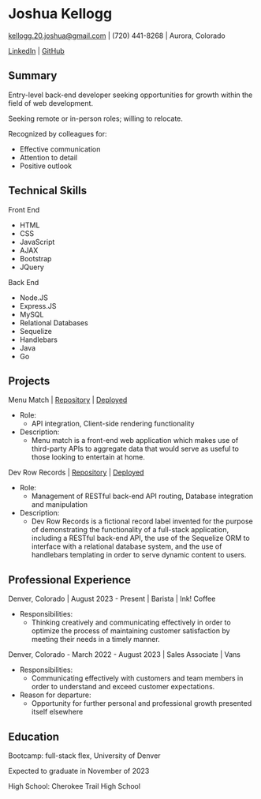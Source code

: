 # Joshua Kellogg

[kellogg.20.joshua@gmail.com](mailto:kellogg.20.joshua@gmail.com) | (720) 441-8268 | Aurora, Colorado

[LinkedIn](https://www.linkedin.com/in/joshua-kellogg-a55402294/) | [GitHub](https://github.com/jkellogg01)

## Summary

Entry-level back-end developer seeking opportunities for growth within the field of web development.

Seeking remote or in-person roles; willing to relocate.

Recognized by colleagues for:
- Effective communication
- Attention to detail
- Positive outlook

## Technical Skills

Front End
- HTML
- CSS
- JavaScript
- AJAX
- Bootstrap
- JQuery

Back End
- Node.JS
- Express.JS
- MySQL
- Relational Databases
- Sequelize
- Handlebars
- Java
- Go

## Projects

Menu Match | [Repository](https://github.com/jkellogg01/menu-match) | [Deployed](https://jkellogg01.github.io/menu-match/)
- Role: 
  - API integration, Client-side rendering functionality
- Description:
  - Menu match is a front-end web application which makes use of third-party APIs to aggregate data that would serve as useful to those looking to entertain at home.

Dev Row Records | [Repository](https://github.com/PRich57/dev-row-records) | [Deployed](https://dev-row-records-63d750921ea0.herokuapp.com/)
- Role:
  - Management of RESTful back-end API routing, Database integration and manipulation
- Description:
  - Dev Row Records is a fictional record label invented for the purpose of demonstrating the functionality of a full-stack application, including a RESTful back-end API, the use of the Sequelize ORM to interface with a relational database system, and the use of handlebars templating in order to serve dynamic content to users.

## Professional Experience

Denver, Colorado | August 2023 - Present | Barista | Ink! Coffee
- Responsibilities:
  - Thinking creatively and communicating effectively in order to optimize the process of maintaining customer satisfaction by meeting their needs in a timely manner.

Denver, Colorado - March 2022 - August 2023 | Sales Associate | Vans
- Responsibilities:
  - Communicating effectively with customers and team members in order to understand and exceed customer expectations.
- Reason for departure:
  - Opportunity for further personal and professional growth presented itself elsewhere

## Education

Bootcamp: full-stack flex, University of Denver

Expected to graduate in November of 2023

High School: Cherokee Trail High School
